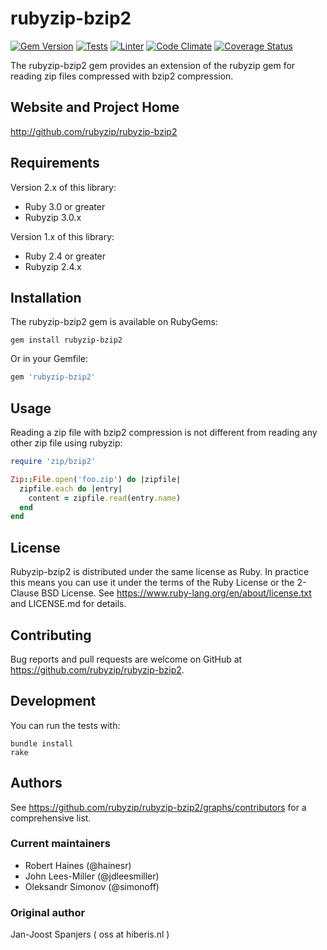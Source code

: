 # rubyzip-bzip2

[![Gem Version](https://badge.fury.io/rb/rubyzip-bzip2.svg)](http://badge.fury.io/rb/rubyzip-bzip2)
[![Tests](https://github.com/rubyzip/rubyzip-bzip2/actions/workflows/tests.yml/badge.svg)](https://github.com/rubyzip/rubyzip-bzip2/actions/workflows/tests.yml)
[![Linter](https://github.com/rubyzip/rubyzip-bzip2/actions/workflows/lint.yml/badge.svg)](https://github.com/rubyzip/rubyzip-bzip2/actions/workflows/lint.yml)
[![Code Climate](https://codeclimate.com/github/rubyzip/rubyzip-bzip2.svg)](https://codeclimate.com/github/rubyzip/rubyzip-bzip2)
[![Coverage Status](https://img.shields.io/coveralls/rubyzip/rubyzip-bzip2.svg)](https://coveralls.io/r/rubyzip/rubyzip-bzip2?branch=master)

The rubyzip-bzip2 gem provides an extension of the rubyzip gem for reading zip files compressed with bzip2 compression.

## Website and Project Home
http://github.com/rubyzip/rubyzip-bzip2

## Requirements

Version 2.x of this library:
* Ruby 3.0 or greater
* Rubyzip 3.0.x

Version 1.x of this library:
* Ruby 2.4 or greater
* Rubyzip 2.4.x

## Installation
The rubyzip-bzip2 gem is available on RubyGems:

```
gem install rubyzip-bzip2
```

Or in your Gemfile:

```ruby
gem 'rubyzip-bzip2'
```

## Usage
Reading a zip file with bzip2 compression is not different from reading
any other zip file using rubyzip:

```ruby
require 'zip/bzip2'

Zip::File.open('foo.zip') do |zipfile|
  zipfile.each do |entry|
    content = zipfile.read(entry.name)
  end
end

```

## License
Rubyzip-bzip2 is distributed under the same license as Ruby. In practice this means you can use it under the terms of the Ruby License or the 2-Clause BSD License. See https://www.ruby-lang.org/en/about/license.txt and LICENSE.md for details.

## Contributing
Bug reports and pull requests are welcome on GitHub at https://github.com/rubyzip/rubyzip-bzip2.

## Development
You can run the tests with:

```
bundle install
rake
```

## Authors

See https://github.com/rubyzip/rubyzip-bzip2/graphs/contributors for a comprehensive list.

### Current maintainers

* Robert Haines (@hainesr)
* John Lees-Miller (@jdleesmiller)
* Oleksandr Simonov (@simonoff)

### Original author
Jan-Joost Spanjers ( oss at hiberis.nl )
